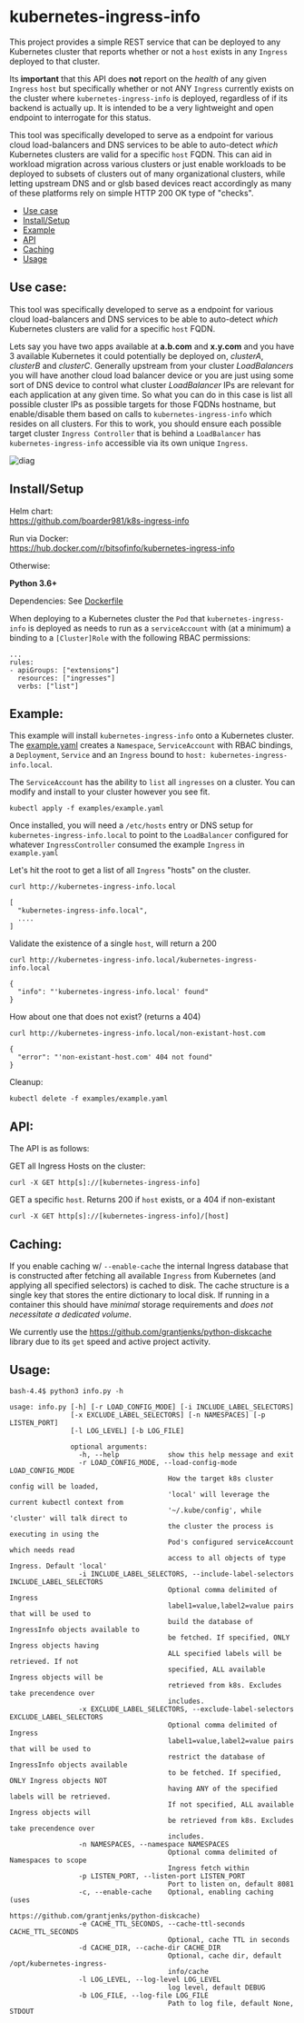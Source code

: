 # kubernetes-ingress-info

This project provides a simple REST service that can be deployed to any Kubernetes cluster
that reports whether or not a `host` exists in any `Ingress` deployed to that cluster.

Its **important** that this API does **not** report on the *health* of any given `Ingress` `host`
but specifically whether or not ANY `Ingress` currently exists on the cluster where `kubernetes-ingress-info`
is deployed, regardless of if its backend is actually up. It is intended to be a very lightweight and open
endpoint to interrogate for this status.

This tool was specifically developed to serve as a endpoint for various cloud load-balancers
and DNS services to be able to auto-detect *which* Kubernetes clusters are valid for a specific `host` FQDN.
This can aid in workload migration across various clusters or just enable workloads to be deployed to subsets
of clusters out of many organizational clusters, while letting upstream DNS and or glsb based devices react
accordingly as many of these platforms rely on simple HTTP 200 OK type of "checks".

* [Use case](#usecase)
* [Install/Setup](#req)
* [Example](#example)
* [API](#api)
* [Caching](#cache)
* [Usage](#usage)


## <a name="usecase"></a>Use case:

This tool was specifically developed to serve as a endpoint for various cloud load-balancers
and DNS services to be able to auto-detect *which* Kubernetes clusters are valid for a specific `host` FQDN.

Lets say you have two apps available at **a.b.com** and **x.y.com** and you have 3 available Kubernetes
it could potentially be deployed on, *clusterA*, *clusterB* and *clusterC*. Generally upstream from your cluster *LoadBalancers*
you will have another cloud load balancer device or you are just using some sort of DNS device to control what cluster *LoadBalancer* IPs are relevant for each application at any given time. So what you can do in this case is list all possible cluster IPs as possible targets for those FQDNs hostname, but enable/disable them based on calls to `kubernetes-ingress-info` which
resides on all clusters. For this to work, you should ensure each possible target cluster `Ingress Controller` that is behind a `LoadBalancer` has `kubernetes-ingress-info` accessible via its own unique `Ingress`.

![diag](/docs/diag1.png "Diagram1")

## <a id="req"></a>Install/Setup

Helm chart:  
https://github.com/boarder981/k8s-ingress-info

Run via Docker:  
https://hub.docker.com/r/bitsofinfo/kubernetes-ingress-info

Otherwise:

**Python 3.6+**

Dependencies: See [Dockerfile](Dockerfile)

When deploying to a Kubernetes cluster the `Pod` that `kubernetes-ingress-info` is
deployed as needs to run as a `serviceAccount` with (at a minimum) a binding to a
`[Cluster]Role` with the following RBAC permissions:

```
...
rules:
- apiGroups: ["extensions"]
  resources: ["ingresses"]
  verbs: ["list"]
```



## <a name="example"></a>Example:

This example will install `kubernetes-ingress-info` onto a Kubernetes cluster.
The [example.yaml](examples/example.yaml) creates a `Namespace`, `ServiceAccount`
with RBAC bindings, a `Deployment`, `Service` and an `Ingress` bound to `host: kubernetes-ingress-info.local`.

The `ServiceAccount` has the ability to `list` all `ingresses` on a cluster. You can modify
and install to your cluster however you see fit.

```
kubectl apply -f examples/example.yaml
```

Once installed, you will need a `/etc/hosts` entry or DNS setup for `kubernetes-ingress-info.local` to
point to the `LoadBalancer` configured for whatever `IngressController` consumed the example `Ingress` in `example.yaml`

Let's hit the root to get a list of all `Ingress` "hosts" on the cluster.
```
curl http://kubernetes-ingress-info.local

[
  "kubernetes-ingress-info.local",
  ....
]
```

Validate the existence of a single `host`, will return a 200
```
curl http://kubernetes-ingress-info.local/kubernetes-ingress-info.local

{
  "info": "'kubernetes-ingress-info.local' found"
}
```

How about one that does not exist? (returns a 404)
```
curl http://kubernetes-ingress-info.local/non-existant-host.com

{
  "error": "'non-existant-host.com' 404 not found"
}
```

Cleanup:
```
kubectl delete -f examples/example.yaml
```


## <a name="api"></a>API:

The API is as follows:

GET all Ingress Hosts on the cluster:
```
curl -X GET http[s]://[kubernetes-ingress-info]
```

GET a specific `host`. Returns 200 if `host` exists, or a 404 if non-existant
```
curl -X GET http[s]://[kubernetes-ingress-info]/[host]
```

## <a name="cache"></a>Caching:

If you enable caching w/ `--enable-cache` the internal Ingress database that is constructed
after fetching all available `Ingress` from Kubernetes (and applying all specified selectors)
is cached to disk. The cache structure is a single key that stores the entire dictionary to
local disk. If running in a container this should have *minimal* storage requirements and
*does not necessitate a dedicated volume*.

We currently use the https://github.com/grantjenks/python-diskcache library due to its `get` speed
and active project activity.

## <a name="usage"></a>Usage:

```
bash-4.4$ python3 info.py -h

usage: info.py [-h] [-r LOAD_CONFIG_MODE] [-i INCLUDE_LABEL_SELECTORS]
               [-x EXCLUDE_LABEL_SELECTORS] [-n NAMESPACES] [-p LISTEN_PORT]
               [-l LOG_LEVEL] [-b LOG_FILE]

               optional arguments:
                 -h, --help            show this help message and exit
                 -r LOAD_CONFIG_MODE, --load-config-mode LOAD_CONFIG_MODE
                                       How the target k8s cluster config will be loaded,
                                       'local' will leverage the current kubectl context from
                                       '~/.kube/config', while 'cluster' will talk direct to
                                       the cluster the process is executing in using the
                                       Pod's configured serviceAccount which needs read
                                       access to all objects of type Ingress. Default 'local'
                 -i INCLUDE_LABEL_SELECTORS, --include-label-selectors INCLUDE_LABEL_SELECTORS
                                       Optional comma delimited of Ingress
                                       label1=value,label2=value pairs that will be used to
                                       build the database of IngressInfo objects available to
                                       be fetched. If specified, ONLY Ingress objects having
                                       ALL specified labels will be retrieved. If not
                                       specified, ALL available Ingress objects will be
                                       retrieved from k8s. Excludes take precendence over
                                       includes.
                 -x EXCLUDE_LABEL_SELECTORS, --exclude-label-selectors EXCLUDE_LABEL_SELECTORS
                                       Optional comma delimited of Ingress
                                       label1=value,label2=value pairs that will be used to
                                       restrict the database of IngressInfo objects available
                                       to be fetched. If specified, ONLY Ingress objects NOT
                                       having ANY of the specified labels will be retrieved.
                                       If not specified, ALL available Ingress objects will
                                       be retrieved from k8s. Excludes take precendence over
                                       includes.
                 -n NAMESPACES, --namespace NAMESPACES
                                       Optional comma delimited of Namespaces to scope
                                       Ingress fetch within
                 -p LISTEN_PORT, --listen-port LISTEN_PORT
                                       Port to listen on, default 8081
                 -c, --enable-cache    Optional, enabling caching (uses
                                       https://github.com/grantjenks/python-diskcache)
                 -e CACHE_TTL_SECONDS, --cache-ttl-seconds CACHE_TTL_SECONDS
                                       Optional, cache TTL in seconds
                 -d CACHE_DIR, --cache-dir CACHE_DIR
                                       Optional, cache dir, default /opt/kubernetes-ingress-
                                       info/cache
                 -l LOG_LEVEL, --log-level LOG_LEVEL
                                       log level, default DEBUG
                 -b LOG_FILE, --log-file LOG_FILE
                                       Path to log file, default None, STDOUT
```                        
